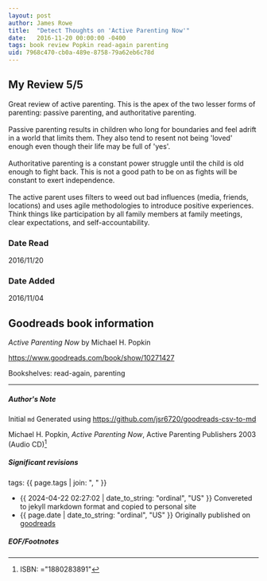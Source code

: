```yaml
---
layout: post
author: James Rowe
title:  "Detect Thoughts on 'Active Parenting Now'"
date:   2016-11-20 00:00:00 -0400
tags: book review Popkin read-again parenting
uid: 7968c470-cb0a-489e-8758-79a62eb6c78d
---
```


<!-- highly dependent on how you personally use jekyll templates, and how you want this to show up -->
<!-- escape any jekyll keys with double brackets -->

## My Review 5/5

Great review of active parenting. This is the apex of the two lesser forms of parenting: passive parenting, and authoritative parenting.<br/><br/>Passive parenting results in children who long for boundaries and feel adrift in a world that limits them. They also tend to resent not being 'loved' enough even though their life may be full of 'yes'.<br/><br/>Authoritative parenting is a constant power struggle until the child is old enough to fight back. This is not a good path to be on as fights will be constant to exert independence. <br/><br/>The active parent uses filters to weed out bad influences (media, friends, locations) and uses agile methodologies to introduce positive experiences. Think things like participation by all family members at family meetings, clear expectations, and self-accountability.

### Date Read
2016/11/20

### Date Added
2016/11/04

## Goodreads book information

*Active Parenting Now* by Michael H. Popkin

https://www.goodreads.com/book/show/10271427

Bookshelves: read-again, parenting

---

##### Author's Note

Initial `md` Generated using https://github.com/jsr6720/goodreads-csv-to-md

Michael H. Popkin, *Active Parenting Now*,  Active Parenting Publishers 2003 (Audio CD)[^1]

##### Significant revisions

tags: {{ page.tags | join: ", " }} <!-- todo move this somewhere -->

- {{ 2024-04-22 02:27:02 | date_to_string: "ordinal", "US" }} Convereted to jekyll markdown format and copied to personal site
- {{ page.date | date_to_string: "ordinal", "US" }} Originally published on [goodreads](https://www.goodreads.com)

##### EOF/Footnotes

[^1]: ISBN: ="1880283891"
